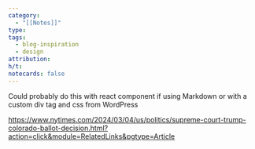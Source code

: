 ```yaml
---
category:
  - "[[Notes]]"
type: 
tags:
  - blog-inspiration
  - design
attribution: 
h/t: 
notecards: false
---
```


Could probably do this with react component if using Markdown or with a custom div tag and css from WordPress

https://www.nytimes.com/2024/03/04/us/politics/supreme-court-trump-colorado-ballot-decision.html?action=click&module=RelatedLinks&pgtype=Article

